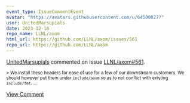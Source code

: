 ```yaml
---
event_type: IssueCommentEvent
avatar: "https://avatars.githubusercontent.com/u/64500027?"
user: UnitedMarsupials
date: 2023-12-18
repo_name: LLNL/axom
html_url: https://github.com/LLNL/axom/issues/561
repo_url: https://github.com/LLNL/axom
---
```


<a href='https://github.com/UnitedMarsupials' target='_blank'>UnitedMarsupials</a> commented on issue <a href='https://github.com/LLNL/axom/issues/561' target='_blank'>LLNL/axom#561</a>.

<small>> We install these headers for ease of use for a few of our downstream customers. We should however put them under `include/axom` so as to not conflict with existing `include/fmt`....</small>

<a href='https://github.com/LLNL/axom/issues/561' target='_blank'>View Comment</a>